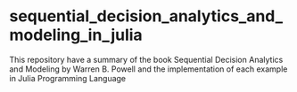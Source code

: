 # sequential_decision_analytics_and_modeling_in_julia
This repository have a summary of the book Sequential Decision Analytics and Modeling by Warren B. Powell and the implementation of each example in Julia Programming Language
